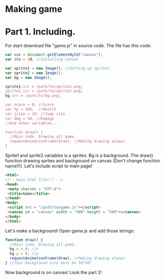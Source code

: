 # Making game
# Part 1. Including.
For start download file "game.js" in source code. The file has this code:
```javascript
var cvs = document.getElementById("canvas");
var ctx = 2d; //Installing Canvas

var sprite1 = new Image(); //Setting up sprites
var sprite2 = new Image();
var bg = new Image();

sprite1.src = /path/to/sprite1.png;
sprite2.src = /path/to/sprite2.png;
bg.src = /path/to/bg.png;

var score = 0; //Score
var hp = 100;  //Health
var jsize = 10; //Jump size
var dmg = 30; //Damage
//And other variables...

function draw() {
  //Main code. Drawing all game.
  requestAnimationFrame(draw); //Making drawing always
}
```
Sprite1 and sprite2 variables is a sprites. Bg is a background.
The draw() function drawing sprites and background on canvas (Don't change function name!!!).
Let's include script to main page!
```html
<html>
<!-- main.html file!!! -->
<head>
 <meta charset = "UTF-8">
 <title>Game</title>
</head>
<body>
 <script src = "/path/to/game.js"></script>
 <canvas id = "canvas" width = "500" height = "500"></canvas>
</body>
</html>
```
Let's make a background! Open game.js and add those strings:
```javascript
function draw() {
  //Main code. Drawing all game.
  bg.x = 0; //x
  bg.y = 0; //y
  requestAnimationFrame(draw); //Making drawing always
} //Your background size must be 50*50!
```
Now background is on canvas!
Look the part 2!
